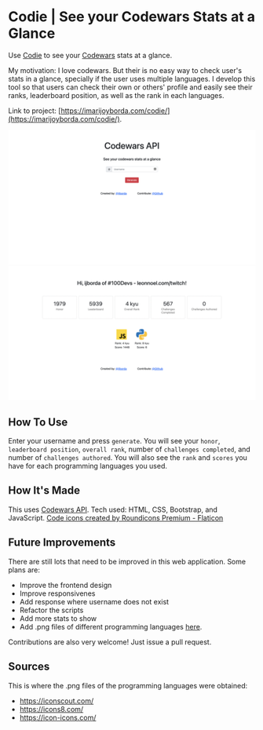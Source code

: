 # Codie | See your Codewars Stats at a Glance

Use [Codie](http://imarijoyborda.com/codie/) to see your [Codewars](https://www.codewars.com/) stats at a glance.

My motivation: I love codewars. But their is no easy way to check user's stats in a glance, specially if the user uses multiple languages. I develop this tool so that users can check their own or others' profile and easily see their ranks, leaderboard position, as well as the rank in each  languages. 

Link to project: [https://imarijoyborda.com/codie/](https://imarijoyborda.com/codie/). 

![Screenshot of Site - 1](assets/readme/codie-1.png)
![Screenshot of Site - 2](assets/readme/codie-2.png)

## How To Use
Enter your username and press `generate`. You will see your `honor`, `leaderboard position`, `overall rank`, number of `challenges completed`, and number of `challenges authored`. You will also see the `rank` and `scores` you have for each programming languages you used.

## How It's Made
This uses [Codewars API](https://dev.codewars.com/#introduction). Tech used: HTML, CSS, Bootstrap, and JavaScript. <a href="https://www.flaticon.com/free-icons/code" title="code icons">Code icons created by Roundicons Premium - Flaticon</a>

## Future Improvements
There are still lots that need to be improved in this web application. Some plans are:
* Improve the frontend design
* Improve responsivenes
* Add response where username does not exist
* Refactor the scripts
* Add more stats to show
* Add .png files of different programming languages [here](https://github.com/ijborda/codewars-api/tree/main/assets/proglang). 

Contributions are also very welcome! Just issue a pull request.

## Sources
This is where the .png files of the programming languages were obtained:
* https://iconscout.com/
* https://icons8.com/
* https://icon-icons.com/

